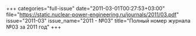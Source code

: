 +++
categories="full-issue"
date="2011-03-01T00:27:53+03:00"
file="https://static.nuclear-power-engineering.ru/journals/2011/03.pdf"
issue="2011-03"
issue_name="2011 - №03"
title="Полный номер журнала №03 за 2011 год"
+++